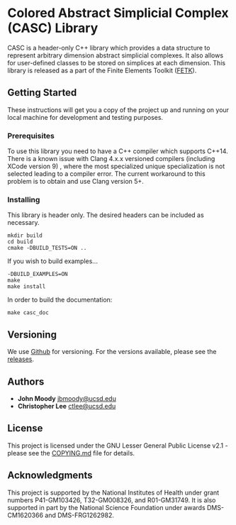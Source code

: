 # Colored Abstract Simplicial Complex (CASC) Library
CASC is a header-only C++ library which provides a data structure to represent 
arbitrary dimension abstract simplicial complexes. It also allows for 
user-defined classes to be stored on simplices at each dimension. This library 
is released as a part of the Finite Elements Toolkit 
([FETK](http://www.fetk.org/)).

## Getting Started
These instructions will get you a copy of the project up and running on your 
local machine for development and testing purposes.

### Prerequisites
To use this library you need to have a C++ compiler which supports C++14. There
is a known issue with Clang 4.x.x versioned compilers (including XCode version 9)
, where the most specialized unique specialization is not selected leading to a 
compiler error. The current workaround to this problem is to obtain and use Clang
version 5+. 

### Installing
This library is header only. The desired headers can be included as necessary.
```
mkdir build
cd build
cmake -DBUILD_TESTS=ON ..
```
If you wish to build examples...
```
-DBUILD_EXAMPLES=ON 
make 
make install
```

In order to build the documentation:
```
make casc_doc
```

## Versioning

We use [Github](https://github.com/ctlee/CASC) for versioning. For the 
versions available, please see the [releases](https://github.com/ctlee/CASC/releases/). 

## Authors
* **John Moody** <jbmoody@ucsd.edu>
* **Christopher Lee** <ctlee@ucsd.edu>

## License
This project is licensed under the GNU Lesser General Public License v2.1 - 
please see the [COPYING.md](COPYING.md) file for details.

## Acknowledgments
This project is supported by the National Institutes of Health under grant
numbers P41-GM103426, T32-GM008326, and R01-GM31749. It is also supported in part
by the National Science Foundation under awards DMS-CM1620366 and DMS-FRG1262982.
